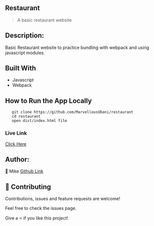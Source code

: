 ## Restaurant
> A basic restaurant website

## Description:

 Basic Restaurant website to practice bundling with webpack and using javascript modules.

## Built With
- Javascript
- Webpack

## How to Run the App Locally
```
   git clone https://github.com/MarvellousUbani/restaurant
   cd restaurant
   open dist/index.html file

```

### Live Link
[Click Here](https://rawcdn.githack.com/MarvellousUbani/restaurant/a99bd8490d07dd9eed740bc3b149c78b5ccab77d/dist/index.html)

## Author:

👤 Mike
[Github  Link](https://github.com/MarvellousUbani)

## 🤝 Contributing
Contributions, issues and feature requests are welcome!

Feel free to check the issues page.


Give a ⭐️ if you like this project!